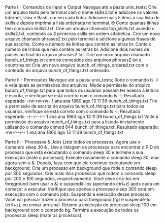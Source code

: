 Parte I - Comandos de Input e Output
Navegue até a pasta unix_tests;
Crie um arquivo texto pelo terminal com o nome skills2.txt e adicione os valores Internet, Unix e Bash, um em cada linha.
Adicione mais 5 itens à sua lista de skills e depois imprima a lista ordenada no terminal. 🤓
Conte quantas linhas tem o arquivo skills2.txt.
Crie um arquivo chamado top_skills.txt usando o skills2.txt, contendo as 3 primeiras skills em ordem alfabética.
Crie um novo arquivo chamado phrases2.txt pelo terminal e adicione algumas frases de sua escolha.
Conte o número de linhas que contêm as letras br.
Conte o número de linhas que não contêm as letras br.
Adicione dois nomes de países ao final do arquivo phrases2.txt.
Crie um novo arquivo chamado bunch_of_things.txt com os conteúdos dos arquivos phrases2.txt e countries.txt
Crie um novo arquivo bunch_of_things_ordered.txt com o conteúdo do arquivo bunch_of_things.txt ordenado.

Parte II - Permissões
Navegue até a pasta unix_tests;
Rode o comando ls -l e veja quais as permissões dos arquivos;
Mude a permissão do arquivo bunch_of_things.txt para que todos os usuários possam ter acesso à leitura e escrita, e verifique se está correto com o comando ls -l;
Resultado esperado: -rw-rw-rw- 1 ana ana 1860 ago 13 11:39 bunch_of_things.txt
Tire a permissão de escrita do arquivo bunch_of_things.txt para todos os usuários, verifique se está correto com o comando ls -l;
Resultado esperado: -r--r--r-- 1 ana ana 1860 ago 13 11:39 bunch_of_things.txt
Volte à permissão do arquivo bunch_of_things.txt para a listada inicialmente utilizando o comando chmod 644 bunch_of_things.txt.
Resultado esperado: -rw-r--r-- 1 ana ana 1860 ago 13 11:39 bunch_of_things.txt

Parte III - Processos & Jobs
Liste todos os processos;
Agora use o comando sleep 30 & ;
Use a listagem de processos para encontrar o PID do processo que está executando o comando sleep 30 e termine a sua execução (mate o processo);
Execute novamente o comando sleep 30, mas agora sem o &. Depois, faça com que ele continue executando em background;
Crie um processo em background que rode o comando sleep por 300 segundos.
Crie mais dois processos que rodem o comando sleep por 200 e 100 segundos, respectivamente.
Você deve criá-los em foreground (sem usar o &) e suspendê-los (apertando ctrl+z) após cada um começar a executar.
Verifique que apenas o processo sleep 300 está em execução com o comando jobs. Suspenda a execução desse processo.
Você vai precisar trazer o processo para foreground (fg) e suspendê-lo (ctrl+z), ou enviar um sinal.
Retome a execução do processo sleep 100 em background com o comando bg.
Termine a execução de todos os processos sleep (mate os processos).

